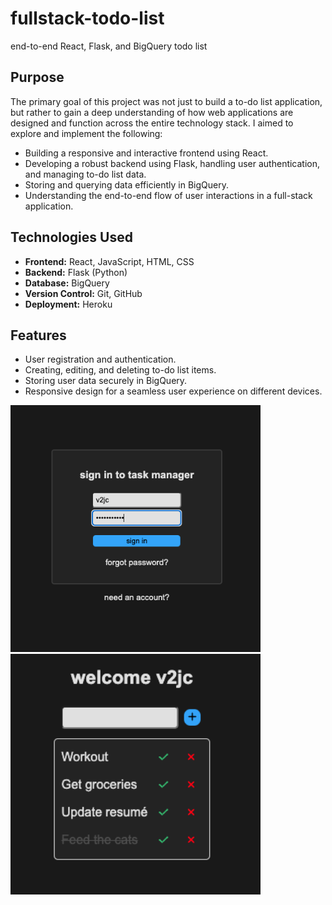 # fullstack-todo-list
end-to-end React, Flask, and BigQuery todo list

## Purpose
The primary goal of this project was not just to build a to-do list application, but rather to gain a deep understanding of how web applications are designed and function across the entire technology stack. I aimed to explore and implement the following:

- Building a responsive and interactive frontend using React.
- Developing a robust backend using Flask, handling user authentication, and managing to-do list data.
- Storing and querying data efficiently in BigQuery.
- Understanding the end-to-end flow of user interactions in a full-stack application.

## Technologies Used
- **Frontend:** React, JavaScript, HTML, CSS
- **Backend:** Flask (Python)
- **Database:** BigQuery
- **Version Control:** Git, GitHub
- **Deployment:** Heroku

## Features
- User registration and authentication.
- Creating, editing, and deleting to-do list items.
- Storing user data securely in BigQuery.
- Responsive design for a seamless user experience on different devices.

<img src="https://github.com/jackcompton94/fullstack-todo-list/blob/main/login.png" alt="Login Screen" width="400"> <img src="https://github.com/jackcompton94/fullstack-todo-list/blob/main/main.png" alt="Main Screen" width="400">

